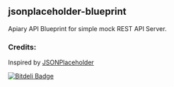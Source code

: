 ## jsonplaceholder-blueprint

Apiary API Blueprint for simple mock REST API Server. 

### Credits:
Inspired by [JSONPlaceholder](https://github.com/typicode/jsonplaceholder)


[![Bitdeli Badge](https://d2weczhvl823v0.cloudfront.net/gdumitrescu/jsonplaceholder-blueprint/trend.png)](https://bitdeli.com/free "Bitdeli Badge")

